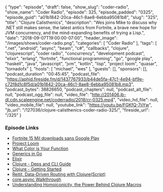 {
  "type": "episode",
  "draft": false,
  "show_slug": "coder-radio",
  "show_name": "Coder Radio",
  "episode": 325,
  "episode_padded": "0325",
  "episode_guid": "a01b1842-20ca-46c1-8ae8-6ebba95081b8",
  "slug": "325",
  "title": "Clojure Calisthenics",
  "description": "Wes joins Mike to discuss why .NET still makes sense, the latest antics from Fortnite, a brave new hope for JVM concurrency, and the mind-expanding benefits of trying a Lisp.",
  "date": "2018-09-07T19:00:00-07:00",
  "header_image": "/images/shows/coder-radio.png",
  "categories": [
    "Coder Radio"
  ],
  "tags": [
    ".net",
    "android",
    "async",
    "beam",
    "c#",
    "callbacks",
    "clojure",
    "clojurescript",
    "coder radio",
    "concurrency",
    "development podcast",
    "elixir",
    "erlang",
    "fortnite",
    "functional programming",
    "go",
    "google play",
    "haskell",
    "java",
    "javascript",
    "jvm",
    "kotlin",
    "lisp",
    "project loom",
    "quasar",
    "tornadofx"
  ],
  "hosts": [
    "michael",
    "wes"
  ],
  "guests": [],
  "sponsors": [],
  "podcast_duration": "00:45:45",
  "podcast_file": "https://aphid.fireside.fm/d/1437767933/b44de5fa-47c1-4e94-bf9e-c72f8d1c8f5d/a01b1842-20ca-46c1-8ae8-6ebba95081b8.mp3",
  "podcast_bytes": 38826650,
  "podcast_chapters": null,
  "podcast_alt_file": null,
  "podcast_ogg_file": null,
  "video_file": "http://201406.jb-dl.cdn.scaleengine.net/coderradio/2018/cr-0325.mp4",
  "video_hd_file": null,
  "video_mobile_file": null,
  "youtube_link": "https://youtu.be/FGKfQ-7iiYw",
  "jb_url": "/127036/clojure-calisthenics-coder-radio-325/",
  "fireside_url": "/325"
}


### Episode Links

  * [Fortnite 15 Mil downloads sans Google Play](https://arstechnica.com/gaming/2018/09/fortnite-reaches-15-million-android-downloads-without-google-play/ "Fortnite 15 Mil downloads sans Google Play")
  * [Project Loom](http://cr.openjdk.java.net/~rpressler/loom/Loom-Proposal.html "Project Loom")
  * [What Color is Your Function](http://journal.stuffwithstuff.com/2015/02/01/what-color-is-your-function/ "What Color is Your Function")
  * [Generics in Go](https://blog.merovius.de/2018/09/05/scrapping_contracts.html "Generics in Go")
  * [Elixir](https://elixir-lang.org/ "Elixir")
  * [Clojure - Deps and CLI Guide](https://clojure.org/guides/deps_and_cli "Clojure - Deps and CLI Guide")
  * [Clojure - Getting Started](https://clojure.org/guides/getting_started "Clojure - Getting Started")
  * [Reitit, Data-Driven Routing with Clojure(Script)](https://www.metosin.fi/blog/reitit/ "Reitit, Data-Driven Routing with Clojure\(Script\)")
  * [core.async Walkthrough](https://github.com/clojure/core.async/blob/master/examples/walkthrough.clj "core.async Walkthrough")
  * [Understanding Homoiconicity, the Power Behind Clojure Macros](https://spin.atomicobject.com/2013/07/23/homoiconicity-clojure-macros/ "Understanding Homoiconicity, the Power Behind Clojure Macros")



